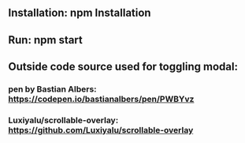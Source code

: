 ## Installation: npm Installation

## Run: npm start

## Outside code source used for toggling modal:
### pen by Bastian Albers: https://codepen.io/bastianalbers/pen/PWBYvz
### Luxiyalu/scrollable-overlay: https://github.com/Luxiyalu/scrollable-overlay

